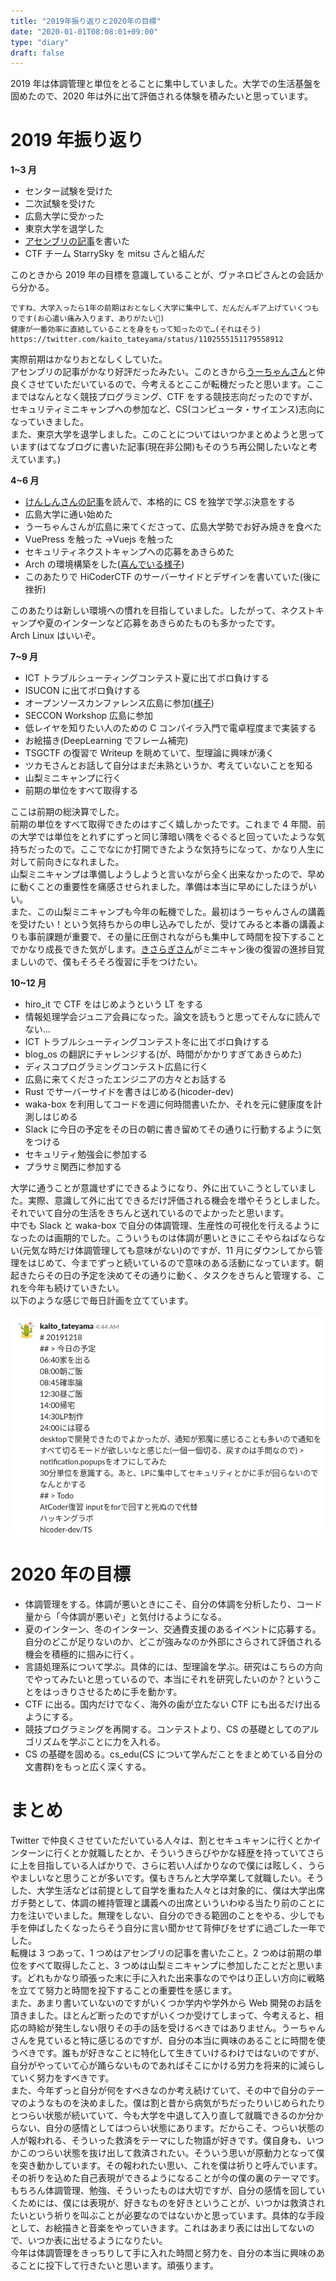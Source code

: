 ```yaml
---
title: "2019年振り返りと2020年の目標"
date: "2020-01-01T08:08:01+09:00"
type: "diary"
draft: false
---
```


2019 年は体調管理と単位をとることに集中していました。大学での生活基盤を固めたので、2020 年は外に出て評価される体験を積みたいと思っています。

# 2019 年振り返り

**1~3 月**

- センター試験を受けた
- 二次試験を受けた
- 広島大学に受かった
- 東京大学を退学した
- [アセンブリの記事](https://qiita.com/kaito_tateyama/items/89272098f4b286b64115)を書いた
- CTF チーム StarrySky を mitsu さんと組んだ

このときから 2019 年の目標を意識していることが、ヴァネロピさんとの会話から分かる。

```
ですね、大学入ったら1年の前期はおとなしく大学に集中して、だんだんギア上げていくつもりです(お心遣い痛み入ります、ありがたい🙏)
健康が一番効率に直結していることを身をもって知ったので…(それはそう)
https://twitter.com/kaito_tateyama/status/1102555151179558912
```

実際前期はかなりおとなしくしていた。  
アセンブリの記事がかなり好評だったみたい。このときから[うーちゃんさん](https://twitter.com/uchan_nos)と仲良くさせていただいているので、今考えるとここが転機だったと思います。ここまではなんとなく競技プログラミング、CTF をする競技志向だったのですが、セキュリティミニキャンプへの参加など、CS(コンピュータ・サイエンス)志向になっていきました。  
また、東京大学を退学しました。このことについてはいつかまとめようと思っています(はてなブログに書いた記事(現在非公開)もそのうち再公開したいなと考えています。)

**4~6 月**

- [けんしんさんの記事](https://blog.knshnb.com/posts/graduation-is/)を読んで、本格的に CS を独学で学ぶ決意をする
- 広島大学に通い始めた
- うーちゃんさんが広島に来てくださって、広島大学勢でお好み焼きを食べた
- VuePress を触った →Vuejs を触った
- セキュリティネクストキャンプへの応募をあきらめた
- Arch の環境構築をした([喜んでいる様子](https://twitter.com/kaito_tateyama/status/1145104807717302272))
- このあたりで HiCoderCTF のサーバーサイドとデザインを書いていた(後に挫折)

このあたりは新しい環境への慣れを目指していました。したがって、ネクストキャンプや夏のインターンなど応募をあきらめたものも多かったです。  
Arch Linux はいいぞ。

**7~9 月**

- ICT トラブルシューティングコンテスト夏に出てボロ負けする
- ISUCON に出てボロ負けする
- オープンソースカンファレンス広島に参加([様子](https://twitter.com/kaito_tateyama/status/1173209311691997190))
- SECCON Workshop 広島に参加
- 低レイヤを知りたい人のための C コンパイラ入門で電卓程度まで実装する
- お絵描き(DeepLearning でフレーム補完)
- TSGCTF の復習で Writeup を眺めていて、型理論に興味が湧く
- ツカモさんとお話して自分はまだ未熟というか、考えていないことを知る
- 山梨ミニキャンプに行く
- 前期の単位をすべて取得する

ここは前期の総決算でした。  
前期の単位をすべて取得できたのはすごく嬉しかったです。これまで 4 年間、前の大学では単位をとれずにずっと同じ薄暗い隅をぐるぐると回っていたような気持ちだったので。ここでなにか打開できたような気持ちになって、かなり人生に対して前向きになれました。  
山梨ミニキャンプは準備しようしようと言いながら全く出来なかったので、早めに動くことの重要性を痛感させられました。準備は本当に早めにしたほうがいい。  
また、この山梨ミニキャンプも今年の転機でした。最初はうーちゃんさんの講義を受けたい！という気持ちからの申し込みでしたが、受けてみると本番の講義よりも事前課題が重要で、その量に圧倒されながらも集中して時間を投下することでかなり成長できた気がします。[きさらぎさん](https://twitter.com/nabesan_C)がミニキャン後の復習の進捗目覚ましいので、僕もそろそろ復習に手をつけたい。

**10~12 月**

- hiro_it で CTF をはじめようという LT をする
- 情報処理学会ジュニア会員になった。論文を読もうと思ってそんなに読んでない...
- ICT トラブルシューティングコンテスト冬に出てボロ負けする
- blog_os の翻訳にチャレンジする(が、時間がかかりすぎてあきらめた)
- ディスコプログラミングコンテスト広島に行く
- 広島に来てくださったエンジニアの方々とお話する
- Rust でサーバーサイドを書きはじめる(hicoder-dev)
- waka-box を利用してコードを週に何時間書いたか、それを元に健康度を計測しはじめる
- Slack に今日の予定をその日の朝に書き留めてその通りに行動するように気をつける
- セキュリティ勉強会に参加する
- プラサミ関西に参加する

大学に通うことが意識せずにできるようになり、外に出ていこうとしていました。実際、意識して外に出てできるだけ評価される機会を増やそうとしました。それでいて自分の生活をきちんと送れているのでよかったと思います。  
中でも Slack と waka-box で自分の体調管理、生産性の可視化を行えるようになったのは画期的でした。こういうものは体調が悪いときにこそやらねばならない(元気な時だけ体調管理しても意味がない)のですが、11 月にダウンしてから管理をはじめて、今までずっと続いているので意味のある活動になっています。朝起きたらその日の予定を決めてその通りに動く、タスクをきちんと管理する、これを今年も続けていきたい。  
以下のような感じで毎日計画を立てています。

![](./p-1.png)

# 2020 年の目標

- 体調管理をする。体調が悪いときにこそ、自分の体調を分析したり、コード量から「今体調が悪いぞ」と気付けるようになる。
- 夏のインターン、冬のインターン、交通費支援のあるイベントに応募する。自分のどこが足りないのか、どこが強みなのか外部にさらされて評価される機会を積極的に掴みに行く。
- 言語処理系について学ぶ。具体的には、型理論を学ぶ。研究はこちらの方向でやってみたいと思っているので、本当にそれを研究したいのか？ということをはっきりさせるために手を動かす。
- CTF に出る。国内だけでなく、海外の歯が立たない CTF にも出るだけ出るようにする。
- 競技プログラミングを再開する。コンテストより、CS の基礎としてのアルゴリズムを学ぶことに力を入れる。
- CS の基礎を固める。cs_edu(CS について学んだことをまとめている自分の文書群)をもっと広く深くする。

# まとめ

Twitter で仲良くさせていただいている人々は、割とセキュキャンに行くとかインターンに行くとか就職したとか、そういうきらびやかな経歴を持っていてさらに上を目指している人ばかりで、さらに若い人ばかりなので僕には眩しく、うらやましいなと思うことが多いです。僕もきちんと大学卒業して就職したい。そうした、大学生活などは前提として自学を重ねた人々とは対象的に、僕は大学出席ガチ勢として、体調の維持管理と講義への出席といういわゆる当たり前のことに力を注いでいました。無理をしない、自分のできる範囲のことをやる、少しでも手を伸ばしたくなったらそう自分に言い聞かせて背伸びをせずに過ごした一年でした。  
転機は 3 つあって、1 つめはアセンブリの記事を書いたこと。2 つめは前期の単位をすべて取得したこと、3 つめは山梨ミニキャンプに参加したことだと思います。どれもかなり頑張った末に手に入れた出来事なのでやはり正しい方向に戦略を立てて努力と時間を投下することの重要性を感じます。  
また、あまり書いていないのですがいくつか学内や学外から Web 開発のお話を頂きました。ほとんど断ったのですがいくつか受けてしまって、今考えると、相応の時給が発生しない限りその手の話を受けるべきではありません。うーちゃんさんを見ていると特に感じるのですが、自分の本当に興味のあることに時間を使うべきです。誰もが好きなことに特化して生きていけるわけではないのですが、自分がやっていて心が踊らないものであればそこにかける労力を将来的に減らしていく努力をすべきです。  
また、今年ずっと自分が何をすべきなのか考え続けていて、その中で自分のテーマのようなものを決めました。僕は割と昔から病気がちだったりいじめられたりとつらい状態が続いていて、今も大学を中退して入り直して就職できるのか分からない、自分の感情としてはつらい状態にあります。だからこそ、つらい状態の人が報われる、そういった救済をテーマにした物語が好きです。僕自身も、いつかこのつらい状態を抜け出して救済されたい。そういう思いが原動力となって僕を突き動かしています。その報われたい思い、これを僕は祈りと呼んでいます。その祈りを込めた自己表現ができるようになることが今の僕の裏のテーマです。もちろん体調管理、勉強、そういったものは大切ですが、自分の感情を回していくためには、僕には表現が、好きなものを好きということが、いつかは救済されたいという祈りを叫ぶことが必要なのではないかと思っています。具体的な手段として、お絵描きと音楽をやっていきます。これはあまり表には出してないので、いつか表に出せるようになりたい。  
今年は体調管理をきっちりして手に入れた時間と努力を、自分の本当に興味のあることに投下して行きたいと思います。頑張ります。
